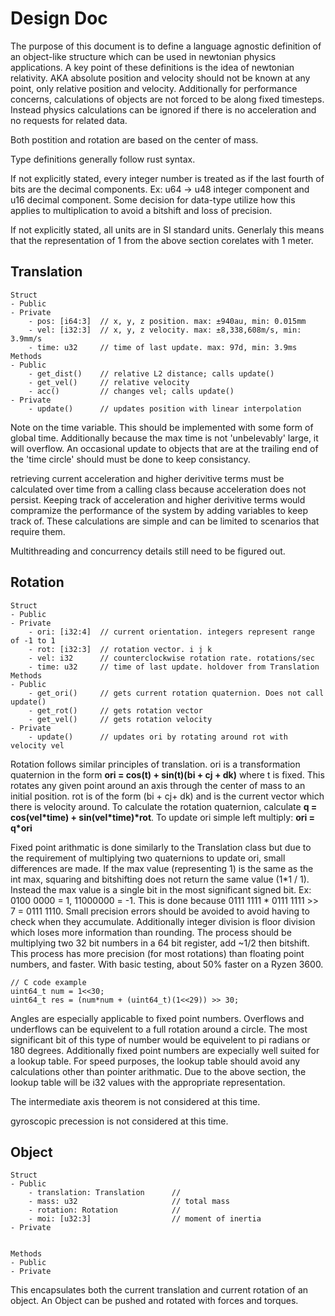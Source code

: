 # Design Doc
The purpose of this document is to define a language agnostic definition of an object-like structure which can be used in newtonian physics applications. A key point of these definitions is the idea of newtonian relativity. AKA absolute position and velocity should not be known at any point, only relative position and velocity. Additionally for performance concerns, calculations of objects are not forced to be along fixed timesteps. Instead physics calculations can be ignored if there is no acceleration and no requests for related data.

Both postition and rotation are based on the center of mass.

Type definitions generally follow rust syntax.

If not explicitly stated, every integer number is treated as if the last fourth of bits are the decimal components. Ex: u64 -> u48 integer component and u16 decimal component. Some decision for data-type utilize how this applies to multiplication to avoid a bitshift and loss of precision.

If not explicitly stated, all units are in SI standard units. Generlaly this means that the representation of 1 from the above section corelates with 1 meter.

## Translation

```
Struct
- Public
- Private
    - pos: [i64:3]  // x, y, z position. max: ±940au, min: 0.015mm
    - vel: [i32:3]  // x, y, z velocity. max: ±8,338,608m/s, min: 3.9mm/s
    - time: u32     // time of last update. max: 97d, min: 3.9ms
Methods
- Public
    - get_dist()    // relative L2 distance; calls update()
    - get_vel()     // relative velocity
    - acc()         // changes vel; calls update()
- Private
    - update()      // updates position with linear interpolation
```

Note on the time variable. This should be implemented with some form of global time. Additionally because the max time is not 'unbelevably' large, it will overflow. An occasional update to objects that are at the trailing end of the 'time circle' should must be done to keep consistancy.

retrieving current acceleration and higher derivitive terms must be calculated over time from a calling class because acceleration does not persist. Keeping track of acceleration and higher derivitive terms would compramize the performance of the system by adding variables to keep track of. These calculations are simple and can be limited to scenarios that require them.

Multithreading and concurrency details still need to be figured out.

## Rotation

```
Struct
- Public
- Private
    - ori: [i32:4]  // current orientation. integers represent range of -1 to 1
    - rot: [i32:3]  // rotation vector. i j k
    - vel: i32      // counterclockwise rotation rate. rotations/sec
    - time: u32     // time of last update. holdover from Translation
Methods
- Public
    - get_ori()     // gets current rotation quaternion. Does not call update()
    - get_rot()     // gets rotation vector
    - get_vel()     // gets rotation velocity
- Private
    - update()      // updates ori by rotating around rot with velocity vel
```

Rotation follows similar principles of translation. ori is a transformation quaternion in the form **ori = cos(t) + sin(t)(bi + cj + dk)** where t is fixed. This rotates any given point around an axis through the center of mass to an initial position. rot is of the form (bi + cj+ dk) and is the current vector which there is velocity around. To calculate the rotation quaternion, calculate **q = cos(vel\*time) + sin(vel\*time)\*rot**. To update ori simple left multiply: **ori = q\*ori**

Fixed point arithmatic is done similarly to the Translation class but due to the requirement of multiplying two quaternions to update ori, small differences are made. If the max value (representing 1) is the same as the int max, squaring and bitshifting does not return the same value (1*1 / 1). Instead the max value is a single bit in the most significant signed bit. Ex: 0100 0000 = 1, 11000000 = -1. This is done because 0111 1111 \* 0111 1111 >> 7 = 0111 1110. Small precision errors should be avoided to avoid having to check when they accumulate. Additionally integer division is floor division which loses more information than rounding. The process should be multiplying two 32 bit numbers in a 64 bit register, add ~1/2 then bitshift. This process has more precision (for most rotations) than floating point numbers, and faster. With basic testing, about 50% faster on a Ryzen 3600.
```
// C code example
uint64_t num = 1<<30;
uint64_t res = (num*num + (uint64_t)(1<<29)) >> 30;
```

Angles are especially applicable to fixed point numbers. Overflows and underflows can be equivelent to a full rotation around a circle. The most significant bit of this type of number would be equivelent to pi radians or 180 degrees. Additionally fixed point numbers are expecially well suited for a lookup table. For speed purposes, the lookup table should avoid any calculations other than pointer arithmatic. Due to the above section, the lookup table will be i32 values with the appropriate representation.

The intermediate axis theorem is not considered at this time.

gyroscopic precession is not considered at this time.

## Object
```
Struct
- Public
    - translation: Translation      //
    - mass: u32                     // total mass
    - rotation: Rotation            //
    - moi: [u32:3]                  // moment of inertia
- Private


Methods
- Public
- Private
```

This encapsulates both the current translation and current rotation of an object. An Object can be pushed and rotated with forces and torques.
